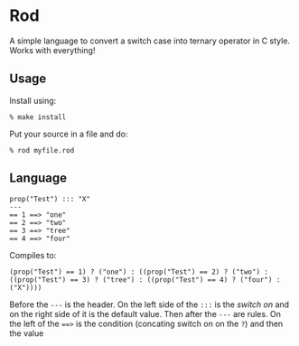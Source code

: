 
# Rod
A simple language to convert a switch case into ternary operator in C style. Works with everything!

## Usage

Install using:

```
% make install
```

Put your source in a file and do:

```
% rod myfile.rod
```

## Language

```
prop("Test") ::: "X"
---
== 1 ==> "one"
== 2 ==> "two"
== 3 ==> "tree"
== 4 ==> "four"
```

Compiles to:

```
(prop("Test") == 1) ? ("one") : ((prop("Test") == 2) ? ("two") : ((prop("Test") == 3) ? ("tree") : ((prop("Test") == 4) ? ("four") : ("X"))))
```

Before the `---` is the header. On the left side of the `:::` is the _switch on_ and on the right side of it is the default value. Then after the `---` are rules. On the left of the `==>` is the condition (concating switch on on the `?`) and then the value